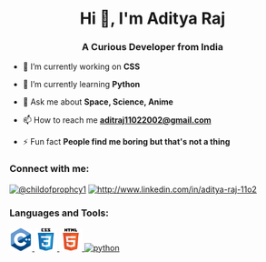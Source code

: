 <h1 align="center">Hi 👋, I'm Aditya Raj</h1>
<h3 align="center">A Curious Developer from India</h3>

- 🔭 I’m currently working on **CSS**

- 🌱 I’m currently learning **Python**

- 💬 Ask me about **Space, Science, Anime**

- 📫 How to reach me **aditraj11022002@gmail.com**

- ⚡ Fun fact **People find me boring but that's not a thing**

<h3 align="left">Connect with me:</h3>
<p align="left">
<a href="https://twitter.com/@childofprophcy1" target="blank"><img align="center" src="https://raw.githubusercontent.com/rahuldkjain/github-profile-readme-generator/master/src/images/icons/Social/twitter.svg" alt="@childofprophcy1" height="30" width="40" /></a>
<a href="https://linkedin.com/in/http://www.linkedin.com/in/aditya-raj-11o2" target="blank"><img align="center" src="https://raw.githubusercontent.com/rahuldkjain/github-profile-readme-generator/master/src/images/icons/Social/linked-in-alt.svg" alt="http://www.linkedin.com/in/aditya-raj-11o2" height="30" width="40" /></a>
</p>

<h3 align="left">Languages and Tools:</h3>
<p align="left"> 
<a href="https://www.cprogramming.com/" target="_blank" rel="noreferrer"> 
<imgsrc="https://raw.githubusercontent.com/devicons/devicon/master/icons/c/c-original.svg" alt="c" width="40" height="40"/> </a> 
<a href="https://www.w3schools.com/cpp/" target="_blank" rel="noreferrer"> <img src="https://raw.githubusercontent.com/devicons/devicon/master/icons/cplusplus/cplusplus-original.svg" alt="cplusplus" width="40" height="40"/> </a>
<a href="https://www.w3schools.com/css/" target="_blank" rel="noreferrer"> <img src="https://raw.githubusercontent.com/devicons/devicon/master/icons/css3/css3-original-wordmark.svg" alt="css3" width="40" height="40"/> </a>
<a href="https://www.w3.org/html/" target="_blank" rel="noreferrer"> <img src="https://raw.githubusercontent.com/devicons/devicon/master/icons/html5/html5-original-wordmark.svg" alt="html5" width="40" height="40"/> </a> 
<a href="https://www.python.org" target="_blank" rel="noreferrer"> <img src="https://www.python.org/community/logos/" alt="python" width="40" height="40"/> </a> </p>
